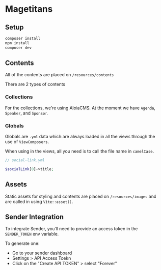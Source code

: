 # Magetitans

## Setup

```sh
composer install
npm install
composer dev
```

## Contents

All of the contents are placed on `/resources/contents`

There are 2 types of contents

### Collections

For the collections, we're using AloiaCMS. At the moment we have `Agenda`, `Speaker`, and `Sponsor`.

### Globals

Globals are `.yml` data which are always loaded in all the views through the use of `ViewComposers`.

When using in the views, all you need is to call the file name in `camelCase`. 

```php
// social-link.yml

$socialLink[0]->title;
```

## Assets

Static assets for styling and contents are placed on `/resources/images` and are called in using `Vite::asset()`.

## Sender Integration

To integrate Sender, you'll need to provide an access token in the `SENDER_TOKEN` env variable.

To generate one:

- Go to your sender dashboard
- Settings > API Access Toekn
- Click on the "Create API TOKEN" > select "Forever"
